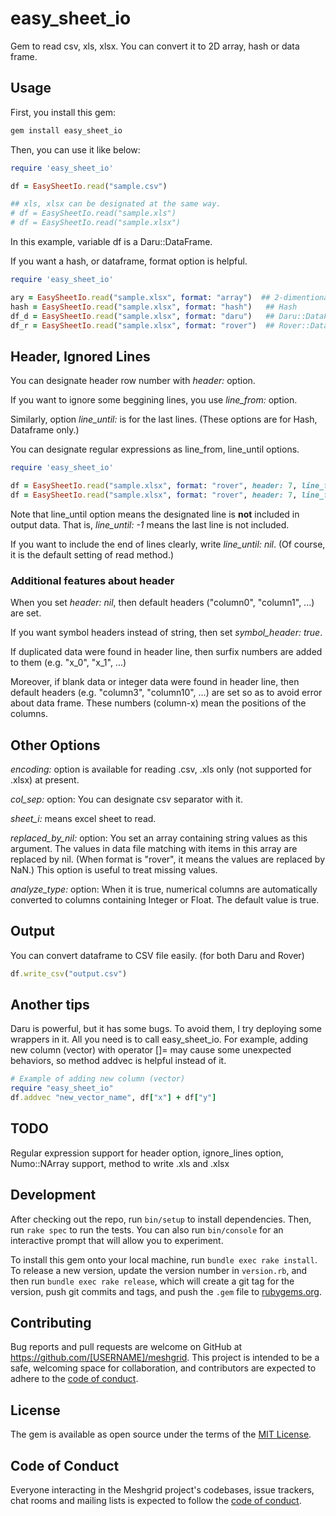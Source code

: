 # easy_sheet_io
Gem to read csv, xls, xlsx. You can convert it to 2D array, hash or data frame.

## Usage
First, you install this gem:

```bash
gem install easy_sheet_io
```

Then, you can use it like below:

```ruby
require 'easy_sheet_io'

df = EasySheetIo.read("sample.csv")

## xls, xlsx can be designated at the same way. 
# df = EasySheetIo.read("sample.xls")
# df = EasySheetIo.read("sample.xlsx")
```

In this example, variable df is a Daru::DataFrame.

If you want a hash, or dataframe, format option is helpful.

```ruby
require 'easy_sheet_io'

ary = EasySheetIo.read("sample.xlsx", format: "array")  ## 2-dimentional array
hash = EasySheetIo.read("sample.xlsx", format: "hash")   ## Hash
df_d = EasySheetIo.read("sample.xlsx", format: "daru")   ## Daru::DataFrame (Default)
df_r = EasySheetIo.read("sample.xlsx", format: "rover")  ## Rover::DataFrame
```

## Header, Ignored Lines
You can designate header row number with *header:* option.

If you want to ignore some beggining lines, you use *line_from:* option.

Similarly, option *line_until:* is for the last lines. (These options are for Hash, Dataframe only.)

You can designate regular expressions as line_from, line_until options.

```ruby
require 'easy_sheet_io'

df = EasySheetIo.read("sample.xlsx", format: "rover", header: 7, line_from: 10, line_until: 200)
df = EasySheetIo.read("sample.xlsx", format: "rover", header: 7, line_from: 10, line_until: /END OF MAIN DATA/)
```

Note that line_until option means the designated line is **not** included in output data. That is, *line_until: -1* means the last line is not included.

If you want to include the end of lines clearly, write *line_until: nil*. (Of course, it is the default setting of read method.)

### Additional features about header
When you set *header: nil*, then default headers ("column0", "column1", ...) are set.

If you want symbol headers instead of string, then set *symbol_header: true*. 

If duplicated data were found in header line, then surfix numbers are added to them (e.g. "x_0", "x_1", ...)

Moreover, if blank data or integer data were found in header line, then default headers (e.g. "column3", "column10", ...) are set so as to avoid error about data frame. These numbers (column-x) mean the positions of the columns.

## Other Options
*encoding:* option is available for reading .csv, .xls only (not supported for .xlsx) at present.

*col_sep:* option: You can designate csv separator with it.

*sheet_i:* means excel sheet to read.

*replaced_by_nil:* option: You set an array containing string values as this argument. The values in data file matching with items in this array are replaced by nil. (When format is "rover", it means the values are replaced by NaN.) This option is useful to treat missing values.

*analyze_type:* option: When it is true, numerical columns are automatically converted to columns containing Integer or Float. The default value is true.

## Output
You can convert dataframe to CSV file easily. (for both Daru and Rover)

```ruby
df.write_csv("output.csv")
```

## Another tips
Daru is powerful, but it has some bugs. To avoid them, I try deploying some wrappers in it. All you need is to call easy_sheet_io.
For example, adding new column (vector) with operator []= may cause some unexpected behaviors, so method addvec is helpful instead of it.

```ruby
# Example of adding new column (vector)
require "easy_sheet_io"
df.addvec "new_vector_name", df["x"] + df["y"]
```

## TODO

Regular expression support for header option, ignore_lines option, Numo::NArray support, method to write .xls and .xlsx

## Development

After checking out the repo, run `bin/setup` to install dependencies. Then, run `rake spec` to run the tests. You can also run `bin/console` for an interactive prompt that will allow you to experiment.

To install this gem onto your local machine, run `bundle exec rake install`. To release a new version, update the version number in `version.rb`, and then run `bundle exec rake release`, which will create a git tag for the version, push git commits and tags, and push the `.gem` file to [rubygems.org](https://rubygems.org).

## Contributing

Bug reports and pull requests are welcome on GitHub at https://github.com/[USERNAME]/meshgrid. This project is intended to be a safe, welcoming space for collaboration, and contributors are expected to adhere to the [code of conduct](https://github.com/[USERNAME]/meshgrid/blob/master/CODE_OF_CONDUCT.md).

## License

The gem is available as open source under the terms of the [MIT License](https://opensource.org/licenses/MIT).

## Code of Conduct

Everyone interacting in the Meshgrid project's codebases, issue trackers, chat rooms and mailing lists is expected to follow the [code of conduct](https://github.com/[USERNAME]/meshgrid/blob/master/CODE_OF_CONDUCT.md).
